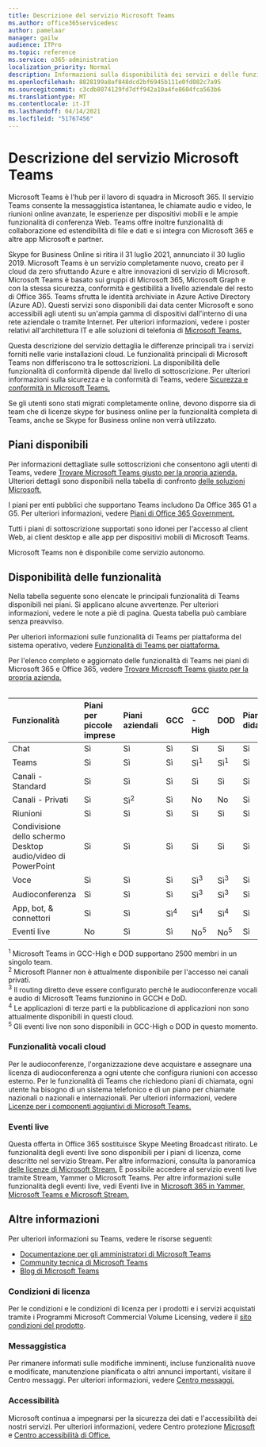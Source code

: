 ```yaml
---
title: Descrizione del servizio Microsoft Teams
ms.author: office365servicedesc
author: pamelaar
manager: gailw
audience: ITPro
ms.topic: reference
ms.service: o365-administration
localization_priority: Normal
description: Informazioni sulla disponibilità dei servizi e delle funzionalità di Microsoft Teams nei piani di Microsoft 365 e Office 365.
ms.openlocfilehash: 8828199a8af848dcd2bf6945b111e0fd082c7a95
ms.sourcegitcommit: c3cdb8074129fd7dff942a10a4fe8604fca563b6
ms.translationtype: MT
ms.contentlocale: it-IT
ms.lasthandoff: 04/14/2021
ms.locfileid: "51767456"
---
```

# <a name="microsoft-teams-service-description"></a>Descrizione del servizio Microsoft Teams

Microsoft Teams è l'hub per il lavoro di squadra in Microsoft 365. Il servizio Teams consente la messaggistica istantanea, le chiamate audio e video, le riunioni online avanzate, le esperienze per dispositivi mobili e le ampie funzionalità di conferenza Web. Teams offre inoltre funzionalità di collaborazione ed estendibilità di file e dati e si integra con Microsoft 365 e altre app Microsoft e partner.

Skype for Business Online si ritira il 31 luglio [](https://techcommunity.microsoft.com/t5/Microsoft-Teams-Blog/Skype-for-Business-Online-to-Be-Retired-in-2021/ba-p/777833) 2021, annunciato il 30 luglio 2019. Microsoft Teams è un servizio completamente nuovo, creato per il cloud da zero sfruttando Azure e altre innovazioni di servizio di Microsoft. Microsoft Teams è basato sui gruppi di Microsoft 365, Microsoft Graph e con la stessa sicurezza, conformità e gestibilità a livello aziendale del resto di Office 365. Teams sfrutta le identità archiviate in Azure Active Directory (Azure AD). Questi servizi sono disponibili dai data center Microsoft e sono accessibili agli utenti su un'ampia gamma di dispositivi dall'interno di una rete aziendale o tramite Internet. Per ulteriori informazioni, vedere i poster relativi all'architettura IT e alle soluzioni di telefonia di [Microsoft Teams.](/microsoftteams/teams-architecture-solutions-posters)

Questa descrizione del servizio dettaglia le differenze principali tra i servizi forniti nelle varie installazioni cloud. Le funzionalità principali di Microsoft Teams non differiscono tra le sottoscrizioni. La disponibilità delle funzionalità di conformità dipende dal livello di sottoscrizione. Per ulteriori informazioni sulla sicurezza e la conformità di Teams, vedere [Sicurezza e conformità in Microsoft Teams.](/microsoftteams/security-compliance-overview)

Se gli utenti sono stati migrati completamente online, devono disporre sia di team che di licenze skype for business online per la funzionalità completa di Teams, anche se Skype for Business online non verrà utilizzato.

## <a name="available-plans"></a>Piani disponibili

Per informazioni dettagliate sulle sottoscrizioni che consentono agli utenti di Teams, vedere [Trovare Microsoft Teams giusto per la propria azienda.](https://www.microsoft.com/microsoft-teams/compare-microsoft-teams-options) Ulteriori dettagli sono disponibili nella tabella di confronto [delle soluzioni Microsoft.](https://go.microsoft.com/fwlink/?linkid=2139145)

I piani per enti pubblici che supportano Teams includono Da Office 365 G1 a G5. Per ulteriori informazioni, vedere [Piani di Office 365 Government.](https://www.microsoft.com/microsoft-365/government/compare-office-365-government-plans)

Tutti i piani di sottoscrizione supportati sono idonei per l'accesso al client Web, ai client desktop e alle app per dispositivi mobili di Microsoft Teams.

Microsoft Teams non è disponibile come servizio autonomo.

## <a name="feature-availability"></a>Disponibilità delle funzionalità

Nella tabella seguente sono elencate le principali funzionalità di Teams disponibili nei piani. Si applicano alcune avvertenze. Per ulteriori informazioni, vedere le note a piè di pagina. Questa tabella può cambiare senza preavviso.

Per ulteriori informazioni sulle funzionalità di Teams per piattaforma del sistema operativo, vedere [Funzionalità di Teams per piattaforma.](https://aka.ms/teamsfeaturesbyplatform)

Per l'elenco completo e aggiornato delle funzionalità di Teams nei piani di Microsoft 365 e Office 365, vedere [Trovare Microsoft Teams giusto per la propria azienda.](https://www.microsoft.com/microsoft-teams/compare-microsoft-teams-options)<br><br>

| Funzionalità | Piani per piccole imprese | Piani aziendali | GCC | GCC - High | DOD | Piani didattici |
|:-----|:-----|:-----|:-----|:-----|:-----|:-----|
|Chat  <br/> |Sì  <br/> |Sì  <br/> |Sì  <br/> |Sì  <br/> |Sì  <br/> |Sì  <br/> |
|Teams  <br/> |Sì <br/> |Sì <br/> |Sì <br/> |Sì<sup>1</sup>  <br/> |Sì<sup>1</sup>  <br/> |Sì  <br/> |
|Canali - Standard  <br/> |Sì  <br/> |Sì  <br/> |Sì  <br/> |Sì  <br/> |Sì  <br/> |Sì  <br/> |
|Canali - Privati  <br/> |Sì  <br/> |Sì<sup>2</sup>  <br/> |Sì <br/> |No  <br/> |No <br/> |Sì  <br/> |
|Riunioni  <br/> |Sì  <br/> |Sì  <br/> |Sì  <br/> |Sì  <br/> |Sì  <br/> |Sì  <br/> |
|Condivisione dello schermo Desktop audio/video di PowerPoint <br/> |Sì  <br/> |Sì  <br/> |Sì  <br/> |Sì  <br/> |Sì  <br/> |Sì  <br/> |
|Voce  <br/> |Sì  <br/> |Sì  <br/> |Sì  <br/> |Sì<sup>3</sup>  <br/> |Sì<sup>3</sup>  <br/> |Sì  <br/> |
|Audioconferenza  <br/> |Sì  <br/> |Sì  <br/> |Sì  <br/> |Sì<sup>3</sup>  <br/> |Sì<sup>3</sup>  <br/> |Sì  <br/> |
|App, bot, & connettori  <br/> |Sì  <br/> |Sì  <br/> |Sì<sup>4</sup>  <br/> |Sì<sup>4</sup>  <br/> |Sì<sup>4</sup>  <br/> |Sì  <br/> |
|Eventi live  <br/> |No  <br/> |Sì  <br/> |Sì  <br/> |No<sup>5</sup>  <br/> |No<sup>5</sup>  <br/> |Sì  <br/> |

<sup>1</sup> Microsoft Teams in GCC-High e DOD supportano 2500 membri in un singolo team.<br/>
<sup>2</sup> Microsoft Planner non è attualmente disponibile per l'accesso nei canali privati.<br/>
<sup>3</sup> Il routing diretto deve essere configurato perché le audioconferenze vocali e audio di Microsoft Teams funzionino in GCCH e DoD.<br/>
<sup>4</sup> Le applicazioni di terze parti e la pubblicazione di applicazioni non sono attualmente disponibili in questi cloud.<br/>
<sup>5</sup> Gli eventi live non sono disponibili in GCC-High o DOD in questo momento.<br/>

### <a name="cloud-voice-features"></a>Funzionalità vocali cloud

Per le audioconferenze, l'organizzazione deve acquistare e assegnare una licenza di audioconferenza a ogni utente che configura riunioni con accesso esterno. Per le funzionalità di Teams che richiedono piani di chiamata, ogni utente ha bisogno di un sistema telefonico e di un piano per chiamate nazionali o nazionali e internazionali. Per ulteriori informazioni, vedere [Licenze per i componenti aggiuntivi di Microsoft Teams.](/microsoftteams/teams-add-on-licensing/microsoft-teams-add-on-licensing)

### <a name="live-events"></a>Eventi live

Questa offerta in Office 365 sostituisce Skype Meeting Broadcast ritirato. Le funzionalità degli eventi live sono disponibili per i piani di licenza, come descritto nel servizio Stream. Per altre informazioni, consulta la panoramica [delle licenze di Microsoft Stream.](/stream/license-overview) È possibile accedere al servizio eventi live tramite Stream, Yammer o Microsoft Teams. Per altre informazioni sulle funzionalità degli eventi live, vedi Eventi live in [Microsoft 365 in Yammer, Microsoft Teams e Microsoft Stream.](/stream/live-event-m365)

## <a name="learn-more"></a>Altre informazioni

Per ulteriori informazioni su Teams, vedere le risorse seguenti:
 
- [Documentazione per gli amministratori di Microsoft Teams](/MicrosoftTeams)
- [Community tecnica di Microsoft Teams](https://techcommunity.microsoft.com/t5/microsoft-teams/ct-p/MicrosoftTeams)
- [Blog di Microsoft Teams](https://aka.ms/TeamsBlog)

### <a name="licensing-terms"></a>Condizioni di licenza

Per le condizioni e le condizioni di licenza per i prodotti e i servizi acquistati tramite i Programmi Microsoft Commercial Volume Licensing, vedere il [sito condizioni del prodotto](https://www.microsoft.com/licensing/terms/). 

### <a name="messaging"></a>Messaggistica

Per rimanere informati sulle modifiche imminenti, incluse funzionalità nuove e modificate, manutenzione pianificata o altri annunci importanti, visitare il Centro messaggi. Per ulteriori informazioni, vedere [Centro messaggi.](/microsoft-365/admin/manage/message-center)

### <a name="accessibility"></a>Accessibilità

Microsoft continua a impegnarsi per la sicurezza dei dati e l'accessibilità dei nostri servizi. Per ulteriori informazioni, vedere Centro protezione [Microsoft](https://www.microsoft.com/trust-center) e [Centro accessibilità di Office.](https://support.office.com/article/ecab0fcf-d143-4fe8-a2ff-6cd596bddc6d)
